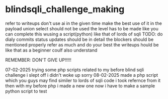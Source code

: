 # blindsqli_challenge_making

refer to writeups 
don't use ai
in the given time make the best use of it
in the payload union select should not be used 
the level has to be made like you can complete this wusing a script(python) like that of lords of sqli
TODO:
do dialy commits
status updates should be in detail the blockers should be mentioned properly
refer as much and do your best
the writeups hould be like that as a beginner coulf also understand

REMEMBER:   DON'T GIVE UP!!!!!



07-02-2025
trying some php scripts related to my before blind sqli challenge 
i slept off i didn't woke up sorry
08-02-2025
made a php script which you guys may find similer to lords of sqli code
i took refernce from it then with my before php i made a new one
now i have to make a sample python script to test 
